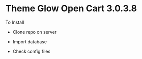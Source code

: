 # Theme Glow Open Cart 3.0.3.8

To Install
- Clone repo on server
* Import database
+ Check config files
